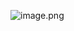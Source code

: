 ![image.png](https://chillcharlie-img.oss-cn-hangzhou.aliyuncs.com/image%2F2024%2F02%2F22%2F19-52-32-3aed9a79351140644834afa6e9778184-20240222195231-37ef8b.png)

